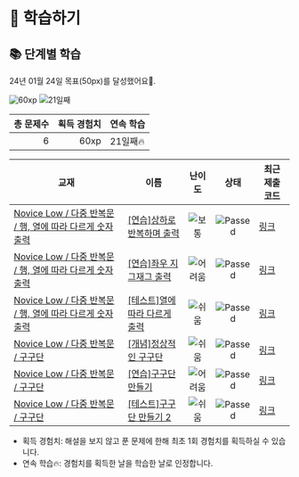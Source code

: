 # 📖 학습하기

## 📚 단계별 학습
24년 01월 24일 목표(50px)를 달성했어요🥳.

![60xp](https://img.shields.io/badge/EXP-60xp-%235cb85c.svg?for-the-badge)
![21일째](https://img.shields.io/badge/연속학습-21일째-%23E34F26.svg?for-the-badge)

|총 문제수|획득 경험치|연속 학습|
|---:|---:|---|
6|60xp|21일째🔥|

|교재|이름|난이도|상태|최근 제출 코드|
|---|---|:---:|:---:|---|
|[Novice Low / 다중 반복문 / 행, 열에 따라 다르게 숫자 출력](https://www.codetree.ai/missions?missionId=4)|[[연습]상하로 반복하며 출력](https://www.codetree.ai/missions/4/problems/print-in-up-down-reverse)|![보통][medium]|![Passed][passed]|[링크](https://github.com/sunileee/codetree-TILs/blob/main/240124/%EC%83%81%ED%95%98%EB%A1%9C%20%EB%B0%98%EB%B3%B5%ED%95%98%EB%A9%B0%20%EC%B6%9C%EB%A0%A5/print-in-up-down-reverse.java)|
|[Novice Low / 다중 반복문 / 행, 열에 따라 다르게 숫자 출력](https://www.codetree.ai/missions?missionId=4)|[[연습]좌우 지그재그 출력](https://www.codetree.ai/missions/4/problems/print-lr-zigzag)|![어려움][hard]|![Passed][passed]|[링크](https://github.com/sunileee/codetree-TILs/blob/main/240124/%EC%A2%8C%EC%9A%B0%20%EC%A7%80%EA%B7%B8%EC%9E%AC%EA%B7%B8%20%EC%B6%9C%EB%A0%A5/print-lr-zigzag.java)|
|[Novice Low / 다중 반복문 / 행, 열에 따라 다르게 숫자 출력](https://www.codetree.ai/missions?missionId=4)|[[테스트]열에 따라 다르게 출력](https://www.codetree.ai/missions/4/problems/output-differently-for-column)|![쉬움][easy]|![Passed][passed]|[링크](https://github.com/sunileee/codetree-TILs/blob/main/240124/%ED%96%89%EC%97%90%20%EB%94%B0%EB%9D%BC%20%EB%8B%A4%EB%A5%B4%EA%B2%8C%20%EC%B6%9C%EB%A0%A5/output-differently-for-row.java)|
|[Novice Low / 다중 반복문 / 구구단](https://www.codetree.ai/missions?missionId=4)|[[개념]정상적인 구구단](https://www.codetree.ai/missions/4/problems/normal-multiple)|![쉬움][easy]|![Passed][passed]|[링크](https://github.com/sunileee/codetree-TILs/blob/main/240124/%EC%A0%95%EC%83%81%EC%A0%81%EC%9D%B8%20%EA%B5%AC%EA%B5%AC%EB%8B%A8/normal-multiple.java)|
|[Novice Low / 다중 반복문 / 구구단](https://www.codetree.ai/missions?missionId=4)|[[연습]구구단 만들기](https://www.codetree.ai/missions/4/problems/print-multiplication-table)|![어려움][hard]|![Passed][passed]|[링크](https://github.com/sunileee/codetree-TILs/blob/main/240124/%EA%B5%AC%EA%B5%AC%EB%8B%A8%20%EB%A7%8C%EB%93%A4%EA%B8%B0/print-multiplication-table.java)|
|[Novice Low / 다중 반복문 / 구구단](https://www.codetree.ai/missions?missionId=4)|[[테스트]구구단 만들기 2](https://www.codetree.ai/missions/4/problems/print-multiplication-table-2)|![쉬움][easy]|![Passed][passed]|[링크](https://github.com/sunileee/codetree-TILs/blob/main/240124/%EA%B5%AC%EA%B5%AC%EB%8B%A8%20%EB%A7%8C%EB%93%A4%EA%B8%B0%202/print-multiplication-table-2.java)|


* 획득 경험치: 해설을 보지 않고 푼 문제에 한해 최초 1회 경험치를 획득하실 수 있습니다.
* 연속 학습🔥: 경험치를 획득한 날을 학습한 날로 인정합니다.










[b5]: https://img.shields.io/badge/Bronze_5-%235D3E31.svg
[b4]: https://img.shields.io/badge/Bronze_4-%235D3E31.svg
[b3]: https://img.shields.io/badge/Bronze_3-%235D3E31.svg
[b2]: https://img.shields.io/badge/Bronze_2-%235D3E31.svg
[b1]: https://img.shields.io/badge/Bronze_1-%235D3E31.svg
[s5]: https://img.shields.io/badge/Silver_5-%23394960.svg
[s4]: https://img.shields.io/badge/Silver_4-%23394960.svg
[s3]: https://img.shields.io/badge/Silver_3-%23394960.svg
[s2]: https://img.shields.io/badge/Silver_2-%23394960.svg
[s1]: https://img.shields.io/badge/Silver_1-%23394960.svg
[g5]: https://img.shields.io/badge/Gold_5-%23FFC433.svg
[g4]: https://img.shields.io/badge/Gold_4-%23FFC433.svg
[g3]: https://img.shields.io/badge/Gold_3-%23FFC433.svg
[g2]: https://img.shields.io/badge/Gold_2-%23FFC433.svg
[g1]: https://img.shields.io/badge/Gold_1-%23FFC433.svg
[p5]: https://img.shields.io/badge/Platinum_5-%2376DDD8.svg
[p4]: https://img.shields.io/badge/Platinum_4-%2376DDD8.svg
[p3]: https://img.shields.io/badge/Platinum_3-%2376DDD8.svg
[p2]: https://img.shields.io/badge/Platinum_2-%2376DDD8.svg
[p1]: https://img.shields.io/badge/Platinum_1-%2376DDD8.svg
[passed]: https://img.shields.io/badge/Passed-%23009D27.svg
[failed]: https://img.shields.io/badge/Failed-%23D24D57.svg
[easy]: https://img.shields.io/badge/쉬움-%235cb85c.svg?for-the-badge
[medium]: https://img.shields.io/badge/보통-%23FFC433.svg?for-the-badge
[hard]: https://img.shields.io/badge/어려움-%23D24D57.svg?for-the-badge